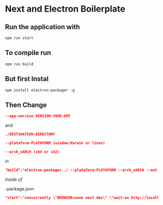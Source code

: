 <h1>Next and Electron Boilerplate</h1>

<h2>Run the application with</h2>

```
npm run start
```
<h2>To compile run</h2>

```
npm run build
```
<h2>But first Instal</h2>

```
npm install electron-packager -g
```

<h2>Then Change</h2>

```json
--app-version VERSION-YOUR-APP
```
and

```json
./DESTINATION-DIRECTORY
```

```json
--plataform-PLATAFORM (window/darwin or linux)
```

```json
--arch_xARCH (x64 or x32)
```
*in*

```json
"build":"electron-packager ./ --plataform-PLATAFORM --arch_xARCH --out ./DESTINATION-DIRECTORY --app-version VERSION-YOUR-APP --overwrite" 
```
*inside of* 

-package.json

```json
"start":"concurrently \"BROWSER=none next dev\" \"wait-on http://localhost:3000 && electron .\"" 
```